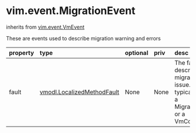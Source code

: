 vim.event.MigrationEvent
========================
inherits from [vim.event.VmEvent](docs/vim.event.VmEvent.md)


These are events used to describe migration warning and errors

| property | type | optional | priv | desc |
|:---------|:-----|:---------|:-----|:-----|
| fault | [vmodl.LocalizedMethodFault](vmodl.LocalizedMethodFault.md "vmodl.LocalizedMethodFault") | None | None | The fault that describes the migration issue. This is typically either a   MigrationFault or a VmConfigFault. |


